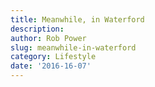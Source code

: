 ```yaml
---
title: Meanwhile, in Waterford
description:
author: Rob Power
slug: meanwhile-in-waterford
category: Lifestyle
date: '2016-16-07'
---
```


